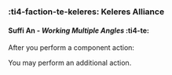 ### :ti4-faction-te-keleres: **Keleres Alliance**

#### Suffi An - _Working Multiple Angles_ :ti4-te:

After you perform a component action:

You may perform an additional action.
